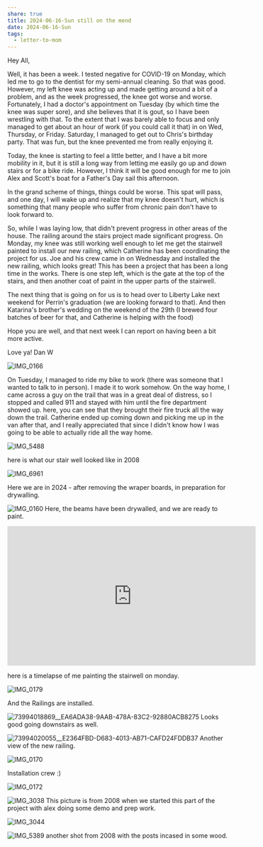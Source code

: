 ```yaml
---
share: true
title: 2024-06-16-Sun still on the mend
date: 2024-06-16-Sun
tags:
  - letter-to-mom
---
```



Hey All,

Well, it has been a week.  I tested negative for COVID-19 on Monday, which led me to go to the dentist for my semi-annual cleaning.   So that was good.  However, my left knee was acting up and made getting around a bit of a problem, and as the week progressed, the knee got worse and worse.  Fortunately, I had a doctor's appointment on Tuesday (by which time the knee was super sore), and she believes that it is gout, so I have been wrestling with that.  To the extent that I was barely able to focus and only managed to get about an hour of work (if you could call it that) in on Wed, Thursday, or Friday.  Saturday, I managed to get out to Chris's birthday party.  That was fun, but the knee prevented me from really enjoying it.

Today, the knee is starting to feel a little better, and I have a bit more mobility in it, but it is still a long way from letting me easily go up and down stairs or for a bike ride.   However, I think it will be good enough for me to join Alex and Scott's boat for a Father's Day sail this afternoon. 

In the grand scheme of things, things could be worse.  This spat will pass, and one day, I will wake up and realize that my knee doesn't hurt, which is something that many people who suffer from chronic pain don't have to look forward to.

So, while I was laying low, that didn't prevent progress in other areas of the house.  The railing around the stairs project made significant progress.    On Monday, my knee was still working well enough to let me get the stairwell painted to install our new railing, which Catherine has been coordinating the project for us.   Joe and his crew came in on Wednesday and installed the new railing, which looks great!   This has been a project that has been a long time in the works.   There is one step left, which is the gate at the top of the stairs, and then another coat of paint in the upper parts of the stairwell.  

The next thing that is going on for us is to head over to Liberty Lake next weekend for Perrin's graduation (we are looking forward to that). And then Katarina's brother's wedding on the weekend of the 29th (I brewed four batches of beer for that, and Catherine is helping with the food)

Hope you are well, and that next week I can report on having been a bit more active.

Love ya!
Dan W


![IMG_0166](../attachments/IMG_0166.jpeg)

On Tuesday, I managed to ride my bike to work (there was someone that I wanted to talk to in person). I made it to work somehow.  On the way home, I came across a guy on the trail that was in a great deal of distress, so I stopped and called 911 and stayed with him until the fire department showed up.   here, you can see that they brought their fire truck all the way down the trail.   Catherine ended up coming down and picking me up in the van after that, and I really appreciated that since I didn't know how I was going to be able to actually ride all the way home.

![IMG_5488](../attachments/IMG_5488.jpeg)

here is what our stair well looked like in 2008

![IMG_6961](../attachments/IMG_6961.jpeg)

Here we are in 2024 - after removing the wraper boards, in preparation for drywalling.

![IMG_0160](../attachments/IMG_0160.jpeg)
Here, the beams have been drywalled, and we are ready to paint.

<iframe width="560" height="315" src="https://www.youtube.com/embed/2PPkBWcJwao?si=2lZowHh4tQ69WWd6" title="YouTube video player" frameborder="0" allow="accelerometer; autoplay; clipboard-write; encrypted-media; gyroscope; picture-in-picture; web-share" referrerpolicy="strict-origin-when-cross-origin" allowfullscreen></iframe>

here is a timelapse of me painting the stairwell on monday.

![IMG_0179](../attachments/IMG_0179.jpeg)

And the Railings are installed.

![73994018869__EA6ADA38-9AAB-478A-83C2-92880ACB8275](../attachments/73994018869__EA6ADA38-9AAB-478A-83C2-92880ACB8275.jpeg)
Looks good going downstairs as well.


![73994020055__E2364FBD-D683-4013-AB71-CAFD24FDDB37](../attachments/73994020055__E2364FBD-D683-4013-AB71-CAFD24FDDB37.jpeg)
Another view of the new railing.

![IMG_0170](../attachments/IMG_0170.jpeg)

Installation crew :) 

![IMG_0172](../attachments/IMG_0172.jpeg)


![IMG_3038](../attachments/IMG_3038.jpeg)
This picture is from 2008 when we started this part of the project with alex doing some demo and prep work.


![IMG_3044](../attachments/IMG_3044.jpeg)

![IMG_5389](../attachments/IMG_5389.jpeg)
another shot from 2008 with the posts incased in some wood.
